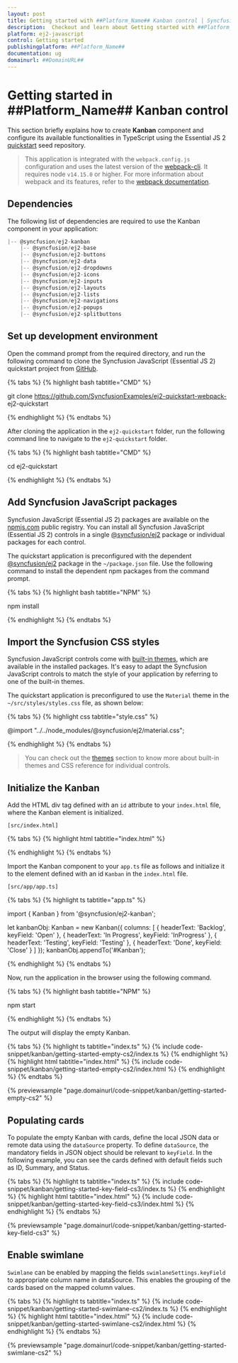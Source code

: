```yaml
---
layout: post
title: Getting started with ##Platform_Name## Kanban control | Syncfusion
description:  Checkout and learn about Getting started with ##Platform_Name## Kanban control of Syncfusion Essential JS 2 and more details.
platform: ej2-javascript
control: Getting started 
publishingplatform: ##Platform_Name##
documentation: ug
domainurl: ##DomainURL##
---
```


# Getting started in ##Platform_Name## Kanban control

This section briefly explains how to create **Kanban** component and configure its available functionalities in TypeScript using the Essential JS 2 [quickstart](https://github.com/SyncfusionExamples/ej2-quickstart-webpack-) seed repository.

> This application is integrated with the `webpack.config.js` configuration and uses the latest version of the [webpack-cli](https://webpack.js.org/api/cli/#commands). It requires node `v14.15.0` or higher. For more information about webpack and its features, refer to the [webpack documentation](https://webpack.js.org/guides/getting-started/).

## Dependencies

The following list of dependencies are required to use the Kanban component in your application:

```javascript
|-- @syncfusion/ej2-kanban
    |-- @syncfusion/ej2-base
    |-- @syncfusion/ej2-buttons
    |-- @syncfusion/ej2-data
    |-- @syncfusion/ej2-dropdowns
    |-- @syncfusion/ej2-icons
    |-- @syncfusion/ej2-inputs
    |-- @syncfusion/ej2-layouts
    |-- @syncfusion/ej2-lists
    |-- @syncfusion/ej2-navigations
    |-- @syncfusion/ej2-popups
    |-- @syncfusion/ej2-splitbuttons
```

## Set up development environment

Open the command prompt from the required directory, and run the following command to clone the Syncfusion JavaScript (Essential JS 2) quickstart project from [GitHub](https://github.com/SyncfusionExamples/ej2-quickstart-webpack-).

{% tabs %}
{% highlight bash tabtitle="CMD" %}

git clone https://github.com/SyncfusionExamples/ej2-quickstart-webpack- ej2-quickstart

{% endhighlight %}
{% endtabs %}

After cloning the application in the `ej2-quickstart` folder, run the following command line to navigate to the `ej2-quickstart` folder.

{% tabs %}
{% highlight bash tabtitle="CMD" %}

cd ej2-quickstart

{% endhighlight %}
{% endtabs %}

## Add Syncfusion JavaScript packages

Syncfusion JavaScript (Essential JS 2) packages are available on the [npmjs.com](https://www.npmjs.com/~syncfusionorg) public registry. You can install all Syncfusion JavaScript (Essential JS 2) controls in a single [@syncfusion/ej2](https://www.npmjs.com/package/@syncfusion/ej2) package or individual packages for each control.

The quickstart application is preconfigured with the dependent [@syncfusion/ej2](https://www.npmjs.com/package/@syncfusion/ej2) package in the `~/package.json` file. Use the following command to install the dependent npm packages from the command prompt.

{% tabs %}
{% highlight bash tabtitle="NPM" %}

npm install

{% endhighlight %}
{% endtabs %}

## Import the Syncfusion CSS styles

Syncfusion JavaScript controls come with [built-in themes](https://ej2.syncfusion.com/documentation/appearance/theme/), which are available in the installed packages. It's easy to adapt the Syncfusion JavaScript controls to match the style of your application by referring to one of the built-in themes.

The quickstart application is preconfigured to use the `Material` theme in the `~/src/styles/styles.css` file, as shown below: 

{% tabs %}
{% highlight css tabtitle="style.css" %}

@import "../../node_modules/@syncfusion/ej2/material.css";

{% endhighlight %}
{% endtabs %}

> You can check out the [themes](https://ej2.syncfusion.com/documentation/appearance/theme/) section to know more about built-in themes and CSS reference for individual controls.

## Initialize the Kanban

Add the HTML div tag defined with an `id` attribute to your `index.html` file, where the Kanban element is initialized.

`[src/index.html]`

{% tabs %}
{% highlight html tabtitle="index.html" %}

<!DOCTYPE html>
<html lang="en">
<head>
    <title>Kanban Typescript Component</title>
    <meta charset="utf-8" />
    <meta name="viewport" content="width=device-width, initial-scale=1.0, user-scalable=no" />
    <meta name="description" content="Essential JS 2" />
    <meta name="author" content="Syncfusion" />
</head>
<body>
    <!--Element where the Kanban will be rendered-->
    <div id="Kanban"></div>
</body>
</html>

{% endhighlight %}
{% endtabs %}

Import the Kanban component to your `app.ts` file as follows and initialize it to the element defined with an id `Kanban` in the `index.html` file.

`[src/app/app.ts]`

{% tabs %}
{% highlight ts tabtitle="app.ts" %}

import { Kanban } from '@syncfusion/ej2-kanban';

let kanbanObj: Kanban = new Kanban({
    columns: [
        { headerText: 'Backlog', keyField: 'Open' },
        { headerText: 'In Progress', keyField: 'InProgress' },
        { headerText: 'Testing', keyField: 'Testing' },
        { headerText: 'Done', keyField: 'Close' }
    ]
});
kanbanObj.appendTo('#Kanban');

{% endhighlight %}
{% endtabs %}

Now, run the application in the browser using the following command.

{% tabs %}
{% highlight bash tabtitle="NPM" %}

npm start

{% endhighlight %}
{% endtabs %}

The output will display the empty Kanban.

{% tabs %}
{% highlight ts tabtitle="index.ts" %}
{% include code-snippet/kanban/getting-started-empty-cs2/index.ts %}
{% endhighlight %}
{% highlight html tabtitle="index.html" %}
{% include code-snippet/kanban/getting-started-empty-cs2/index.html %}
{% endhighlight %}
{% endtabs %}
          
{% previewsample "page.domainurl/code-snippet/kanban/getting-started-empty-cs2" %}

## Populating cards

To populate the empty Kanban with cards, define the local JSON data or remote data using the `dataSource` property. To define `dataSource`, the mandatory fields in JSON object should be relevant to `keyField`. In the following example, you can see the cards defined with default fields such as ID, Summary, and Status.

{% tabs %}
{% highlight ts tabtitle="index.ts" %}
{% include code-snippet/kanban/getting-started-key-field-cs3/index.ts %}
{% endhighlight %}
{% highlight html tabtitle="index.html" %}
{% include code-snippet/kanban/getting-started-key-field-cs3/index.html %}
{% endhighlight %}
{% endtabs %}
          
{% previewsample "page.domainurl/code-snippet/kanban/getting-started-key-field-cs3" %}

## Enable swimlane

`Swimlane` can be enabled by mapping the fields `swimlaneSettings.keyField` to appropriate column name in dataSource. This enables the grouping of the cards based on the mapped column values.

{% tabs %}
{% highlight ts tabtitle="index.ts" %}
{% include code-snippet/kanban/getting-started-swimlane-cs2/index.ts %}
{% endhighlight %}
{% highlight html tabtitle="index.html" %}
{% include code-snippet/kanban/getting-started-swimlane-cs2/index.html %}
{% endhighlight %}
{% endtabs %}
          
{% previewsample "page.domainurl/code-snippet/kanban/getting-started-swimlane-cs2" %}
